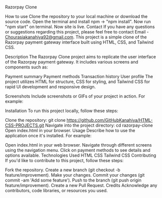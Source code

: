 
Razorpay Clone

How to use
Clone the repository to your local machine or download the source code.
Open the terminal and install npm -> "npm install".
Now run "npm start" on terminal.
Now site is live.
Contact
If you have any questions or suggestions regarding this project, please feel free to contact Email - Chourasiakanahiya92@gmail.com.
This project is a simple clone of the Razorpay payment gateway interface built using HTML, CSS, and Tailwind CSS.

Description
The Razorpay Clone project aims to replicate the user interface of the Razorpay payment gateway. It includes various screens and components such as:

Payment summary
Payment methods
Transaction history
User profile
The project utilizes HTML for structure, CSS for styling, and Tailwind CSS for rapid UI development and responsive design.

Screenshots
Include screenshots or GIFs of your project in action. For example:


Installation
To run this project locally, follow these steps:

Clone the repository: git clone https://github.com/GitHubKanahiya/HTML-CSS-PROJECTS.git
Navigate into the project directory: cd razorpay-clone
Open index.html in your browser.
Usage
Describe how to use the application once it's installed. For example:

Open index.html in your web browser.
Navigate through different screens using the navigation menu.
Click on payment methods to see details and options available.
Technologies Used
HTML
CSS
Tailwind CSS
Contributing
If you'd like to contribute to this project, follow these steps:

Fork the repository.
Create a new branch (git checkout -b feature/improvement).
Make your changes.
Commit your changes (git commit -am 'Add some feature').
Push to the branch (git push origin feature/improvement).
Create a new Pull Request.
Credits
Acknowledge any contributors, code libraries, or resources you used.


